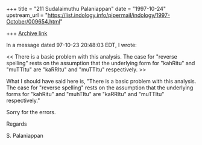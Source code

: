 +++
title = "211 Sudalaimuthu Palaniappan"
date = "1997-10-24"
upstream_url = "https://list.indology.info/pipermail/indology/1997-October/009654.html"

+++
[Archive link](https://list.indology.info/pipermail/indology/1997-October/009654.html)

In a message dated 97-10-23 20:48:03 EDT, I wrote:

<< There is a basic problem with this analysis. The case for "reverse
spelling"
 rests on the assumption that the underlying form for "kahRitu" and "muTTItu"
 are "kaRRItu" and "muTTItu" respectively. >>

What I should have said here is, "There is a basic problem with this
analysis. The case for "reverse spelling" rests on the assumption that the
underlying forms for "kahRitu" and "muhTItu" are "kaRRItu" and "muTTItu"
respectively."

Sorry for the errors.


Regards

S. Palaniappan



